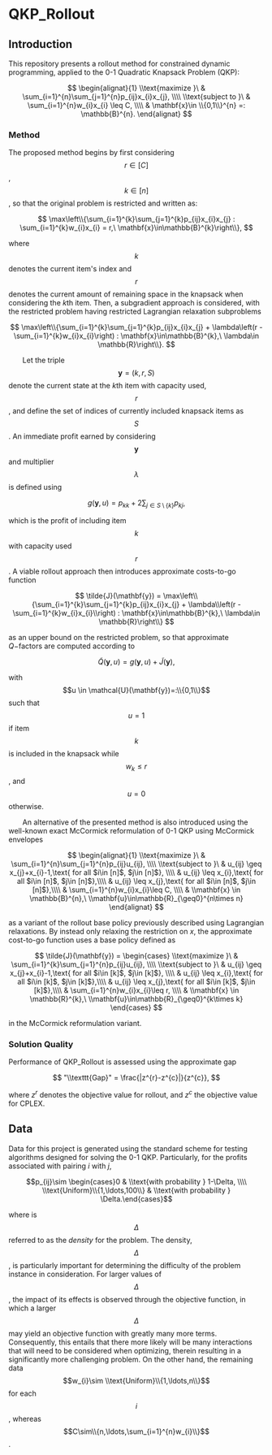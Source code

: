 # QKP_Rollout
## Introduction
This repository presents a rollout method for constrained dynamic programming, applied to the 0-1 Quadratic Knapsack Problem (QKP):

$$ 
\begin{alignat}{1}
\\text{maximize }\ & \sum_{i=1}^{n}\sum_{j=1}^{n}p_{ij}x_{i}x_{j}, \\\\
\\text{subject to }\ & \sum_{i=1}^{n}w_{i}x_{i} \leq C, \\\\
& \mathbf{x}\in \\{0,1\\}^{n} =: \mathbb{B}^{n}.
\end{alignat}
$$

### Method

The proposed method begins by first considering $$r \in [C]$$, $$k\in [n]$$, so that the original problem is restricted and written as:

$$
\max\left\\{\sum_{i=1}^{k}\sum_{j=1}^{k}p_{ij}x_{i}x_{j} : \sum_{i=1}^{k}w_{i}x_{i} = r,\ \mathbf{x}\in\mathbb{B}^{k}\right\\}, 
$$

where $$k$$ denotes the current item's index and $$r$$ denotes the current amount of remaining space in the knapsack when considering the $`k`$th item. Then, a subgradient approach is considered, with the restricted problem having restricted Lagrangian relaxation subproblems 

$$
\max\left\\{\sum_{i=1}^{k}\sum_{j=1}^{k}p_{ij}x_{i}x_{j} + \lambda\left(r - \sum_{i=1}^{k}w_{i}x_{i}\right) : \mathbf{x}\in\mathbb{B}^{k},\ \lambda\in \mathbb{R}\right\\}.
$$

&nbsp;&nbsp;&nbsp;&nbsp;&nbsp;&nbsp; Let the triple $$\mathbf{y} = (k,r,S)$$ denote the current state at the $`k`$th item with capacity used, $$r$$, and define the set of indices of currently included knapsack items as $$S$$. An immediate profit earned by considering $$\mathbf{y}$$ and multiplier $$\lambda$$ is defined using 

$$
g(\mathbf{y},u) = p_{kk} + 2\sum_{j\in S\setminus \{k\}}p_{kj},
$$

which is the profit of including item $$k$$ with capacity used $$r$$. A viable rollout approach then introduces approximate costs-to-go function 

$$
\tilde{J}(\mathbf{y}) = \max\left\\{\sum_{i=1}^{k}\sum_{j=1}^{k}p_{ij}x_{i}x_{j} + \lambda\\left(r - \sum_{i=1}^{k}w_{i}x_{i}\\right) : \mathbf{x}\in\mathbb{B}^{k},\ \lambda\in \mathbb{R}\right\\}
$$

as an upper bound on the restricted problem, so that approximate $`Q-`$factors are computed according to

$$
\tilde{Q}(\mathbf{y},u) = g(\mathbf{y},u) + \tilde{J}(\mathbf{y}),
$$

with $$u \in \mathcal{U}(\mathbf{y})=:\\{0,1\\}$$ such that $$u = 1$$ if item $$k$$ is included in the knapsack while $$w_{k}\leq r$$, and $$u = 0$$ otherwise. 

&nbsp;&nbsp;&nbsp;&nbsp;&nbsp;&nbsp; An alternative of the presented method is also introduced using the well-known exact McCormick reformulation of 0-1 QKP using McCormick envelopes 

$$
\begin{alignat}{1}
\\text{maximize }\ & \sum_{i=1}^{n}\sum_{j=1}^{n}p_{ij}u_{ij}, \\\\
\\text{subject to }\ & u_{ij} \geq x_{j}+x_{i}-1,\text{ for all $i\in [n]$, $j\in [n]$}, \\\\
& u_{ij} \leq x_{i},\text{ for all $i\in [n]$, $j\in [n]$},\\\\
& u_{ij} \leq x_{j},\text{ for all $i\in [n]$, $j\in [n]$},\\\\
& \sum_{i=1}^{n}w_{i}x_{i}\leq C, \\\\
& \\mathbf{x} \in  \mathbb{B}^{n},\ \\mathbf{u}\in\mathbb{R}_{\geq0}^{n\times n}
\end{alignat}
$$

as a variant of the rollout base policy previously described using Lagrangian relaxations. By instead only relaxing the restriction on $`x`$, the approximate cost-to-go function uses a base policy defined as 

$$
\tilde{J}(\mathbf{y}) = \begin{cases}
\\text{maximize }\ & \sum_{i=1}^{k}\sum_{j=1}^{n}p_{ij}u_{ij}, \\\\
\\text{subject to }\ & u_{ij} \geq x_{j}+x_{i}-1,\text{ for all $i\in [k]$, $j\in [k]$}, \\\\
& u_{ij} \leq x_{i},\text{ for all $i\in [k]$, $j\in [k]$},\\\\
& u_{ij} \leq x_{j},\text{ for all $i\in [k]$, $j\in [k]$},\\\\
& \sum_{i=1}^{n}w_{i}x_{i}\leq r, \\\\
& \\mathbf{x} \in  \mathbb{R}^{k},\ \\mathbf{u}\in\mathbb{R}_{\geq0}^{k\times k}
\end{cases}
$$

in the McCormick reformulation variant.

### Solution Quality

Performance of QKP_Rollout is assessed using the approximate gap 

$$
"\\texttt{Gap}" = \frac{|z^{r}-z^{c}|}{z^{c}},
$$

where $`z^{r}`$ denotes the objective value for rollout, and $`z^{c}`$ the objective value for CPLEX.

## Data
Data for this project is generated using the standard scheme for testing algorithms designed for solving the 0-1 QKP. Particularly, for the profits associated with pairing $i$ with $j$, 

$$p_{ij}\sim \begin{cases}0 & \\text{with probability } 1-\Delta,  \\\\ \\text{Uniform}\\{1,\ldots,100\\} & \\text{with probability } \Delta.\end{cases}$$

where is $$\Delta$$ referred to as the *density* for the problem. The density, $$\Delta$$, is particularly important for determining the difficulty of the problem instance in consideration.
For larger values of $$\Delta$$, the impact of its effects is observed through the objective function, in which a larger $$\Delta$$ may yield an objective function with greatly many more terms. Consequently,
this entails that there more likely will be many interactions that will need to be considered when optimizing, therein resulting in a significantly more challenging problem. On the other
hand, the remaining data $$w_{i}\sim \\text{Uniform}\\{1,\ldots,n\\}$$ for each $$i$$, whereas $$C\sim\\{n,\ldots,\sum_{i=1}^{n}w_{i}\\}$$.
